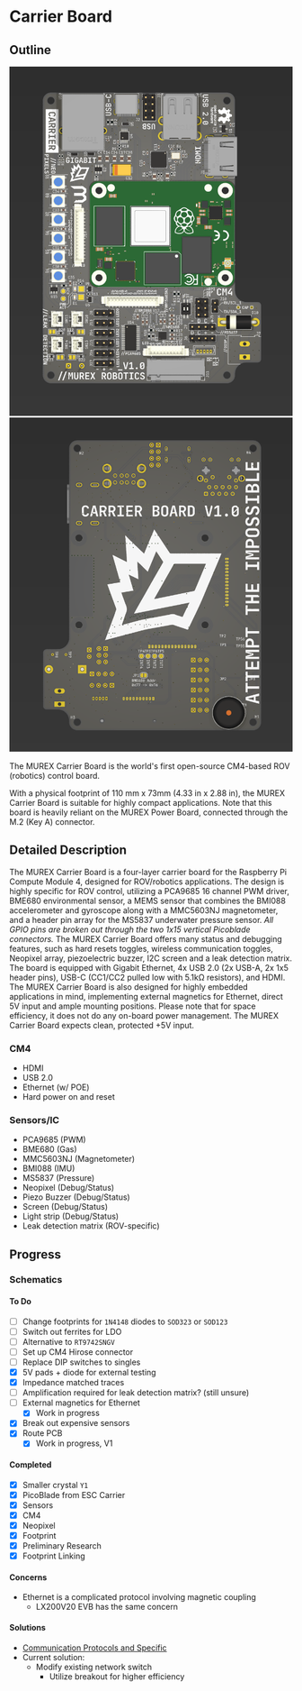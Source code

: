 # Carrier Board

## Outline

![Raytraced Render](../../img/carrier_front.png)
![Raytraced Render](../../img/carrier_back.png)

The MUREX Carrier Board is the world's first open-source CM4-based ROV (robotics) control board.

With a physical footprint of 110 mm x 73mm (4.33 in x 2.88 in), the MUREX Carrier Board is suitable for highly compact applications. Note that this board is heavily reliant on the MUREX Power Board, connected through the M.2 (Key A) connector.

## Detailed Description

The MUREX Carrier Board is a four-layer carrier board for the Raspberry Pi Compute Module 4, designed for ROV/robotics applications. The design is highly specific for ROV control, utilizing a PCA9685 16 channel PWM driver, BME680 environmental sensor, a MEMS sensor that combines the BMI088 accelerometer and gyroscope along with a MMC5603NJ magnetometer, and a header pin array for the MS5837 underwater pressure sensor. *All GPIO pins are broken out through the two 1x15 vertical Picoblade connectors.* The MUREX Carrier Board offers many status and debugging features, such as hard resets toggles, wireless communication toggles, Neopixel array, piezoelectric buzzer, I2C screen and a leak detection matrix. The board is equipped with Gigabit Ethernet, 4x USB 2.0 (2x USB-A, 2x 1x5 header pins), USB-C (CC1/CC2 pulled low with 5.1kΩ resistors), and HDMI. The MUREX Carrier Board is also designed for highly embedded applications in mind, implementing external magnetics for Ethernet, direct 5V input and ample mounting positions. Please note that for space efficiency, it does not do any on-board power management. The MUREX Carrier Board expects clean, protected +5V input.

### CM4

- HDMI
- USB 2.0
- Ethernet (w/ POE)
- Hard power on and reset

### Sensors/IC

- PCA9685 (PWM)
- BME680 (Gas)
- MMC5603NJ (Magnetometer)
- BMI088 (IMU)
- MS5837 (Pressure)
- Neopixel (Debug/Status)
- Piezo Buzzer (Debug/Status)
- Screen (Debug/Status)
- Light strip (Debug/Status)
- Leak detection matrix (ROV-specific)

## Progress

### Schematics

#### To Do

- [ ] Change footprints for `1N4148` diodes to `SOD323` or `SOD123`
- [ ] Switch out ferrites for LDO
- [ ] Alternative to `RT9742SNGV`
- [ ] Set up CM4 Hirose connector
- [ ] Replace DIP switches to singles
- [X] 5V pads + diode for external testing
- [X] Impedance matched traces
- [ ] Amplification required for leak detection matrix? (still unsure)
- [ ] External magnetics for Ethernet
  - [X] Work in progress
- [X] Break out expensive sensors
- [X] Route PCB
  - [X] Work in progress, V1

#### Completed

- [X] Smaller crystal `Y1`
- [X] PicoBlade from ESC Carrier
- [X] Sensors
- [X] CM4
- [X] Neopixel
- [X] Footprint
- [X] Preliminary Research
- [X] Footprint Linking

#### Concerns

- Ethernet is a complicated protocol involving magnetic coupling
  - LX200V20 EVB has the same concern

#### Solutions

- [Communication Protocols and Specific](../../prog/communication.md)
- Current solution:
  - Modify existing network switch
    - Utilize breakout for higher efficiency